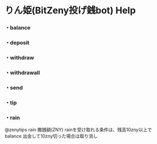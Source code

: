 # りん姫(BitZeny投げ銭bot) Help

### ・balance

### ・deposit

### ・withdraw

### ・withdrawall

### ・send

### ・tip

### ・rain
 @￰zenytips rain 撒銭額(ZNY)
 rainを受け取れる条件は、残高10zny以上でbalance
 出金して10zny切った場合は取り消し